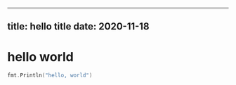  ---
title: hello title
date: 2020-11-18
---

# hello world

```go
fmt.Println("hello, world")
```
 
